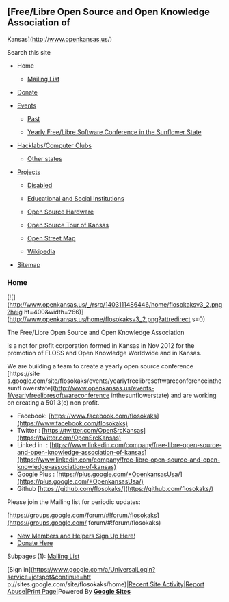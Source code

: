 ## [Free/Libre Open Source and Open Knowledge Association of
Kansas](http://www.openkansas.us/)

Search this site

  * Home

    * [Mailing List](/home/mailing-list)

  * [Donate](/donate)

  * [Events](/events-1)

    * [Past](/events-1/past)

    * [Yearly Free/Libre Software Conference in the Sunflower State](/events-1/yearlyfreelibresoftwareconferenceinthesunflowerstate)

  * [Hacklabs/Computer Clubs](/hacklabscomputer-clubs)

    * [Other states](/hacklabscomputer-clubs/other-states)

  * [Projects](/projects)

    * [Disabled](/projects/disabled)

    * [Educational and Social Institutions](/projects/educational-and-social-institutions)

    * [Open Source Hardware](/projects/open-source-hardware)

    * [Open Source Tour of Kansas](/projects/open-source-tour-of-kansas)

    * [Open Street Map](/projects/open-street-map)

    * [Wikipedia](/projects/wikipedia)

  * [Sitemap](/system/app/pages/sitemap/hierarchy)

###  Home

  

  

[![](http://www.openkansas.us/_/rsrc/1403111486446/home/flosokaksv3_2.png?heig
ht=400&width=266)](http://www.openkansas.us/home/flosokaksv3_2.png?attredirect
s=0)

  

  
The Free/Libre Open Source and Open Knowledge Association

is a not for profit corporation formed in Kansas in Nov 2012 for the promotion
of FLOSS and Open Knowledge Worldwide and in Kansas.

  

We are building a team to create a yearly open source conference [https://site
s.google.com/site/flosokaks/events/yearlyfreelibresoftwareconferenceinthesunfl
owerstate](http://www.openkansas.us/events-1/yearlyfreelibresoftwareconference
inthesunflowerstate) and are working on creating a 501 3(c) non profit.

  

  * Facebook: [https://www.facebook.com/flosokaks](https://www.facebook.com/flosokaks)
  * Twitter : [https://twitter.com/OpenSrcKansas](https://twitter.com/OpenSrcKansas)
  * Linked in  : [https://www.linkedin.com/company/free-libre-open-source-and-open-knowledge-association-of-kansas](https://www.linkedin.com/company/free-libre-open-source-and-open-knowledge-association-of-kansas)
  * Google Plus : [https://plus.google.com/+OpenkansasUsa/](https://plus.google.com/+OpenkansasUsa/)
  * Github [https://github.com/flosokaks/](https://github.com/flosokaks/)  


Please join the Mailing list for periodic updates:

[https://groups.google.com/forum/#!forum/flosokaks](https://groups.google.com/
forum/#!forum/flosokaks)

  

  * [New Members and Helpers Sign Up Here!](http://www.openkansas.us/events-1/past/makerfairekc/sign-up-sheet)
  * [Donate Here](http://www.openkansas.us/donate)

Subpages (1): [Mailing List](/home/mailing-list)

[Sign in](https://www.google.com/a/UniversalLogin?service=jotspot&continue=htt
p://sites.google.com/site/flosokaks/home)|[Recent Site
Activity](/system/app/pages/recentChanges)|[Report
Abuse](/system/app/pages/reportAbuse)|[Print Page](javascript:;)|Powered By
**[Google Sites](http://sites.google.com)**

